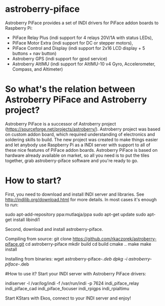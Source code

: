 # astroberry-piface
Astroberry PiFace provides a set of INDI drivers for PiFace addon boards to Raspberry Pi:
- PiFace Relay Plus (indi support for 4 relays 20V/1A with status LEDs),
- PiFace Motor Extra (indi support for DC or stepper motors),
- PiFace Control and Display (indi support for 2x16 LCD display + 5 buttons + nav button)
- Astroberry GPS (indi support for gpsd service)
- Astroberry AltIMU (indi support for AltIMU-10 v4 Gyro, Accelerometer, Compass, and Altimeter)

# So what's the relation between Astroberry PiFace and Astroberry project?
Astroberry PiFace is a successor of Astroberry project (https://sourceforge.net/projects/astroberry/). Astroberry project was based on custom addon board, which required understanding of electronics and soldering skills to build. The new project was created to make things easier and let anybody use Raspberry Pi as a INDI server with support to all of these nice features of PiFace addon boards. Astroberry PiFace is based on hardware already available on market, so all you need is to put the tiles together, grab astroberry-piface software and you're ready to go.

# How to start?
First, you need to download and install INDI server and libraries. See http://indilib.org/download.html for more details.
In most cases it's enough to run:

sudo apt-add-repository ppa:mutlaqja/ppa
sudo apt-get update
sudo apt-get install libindi1

Second, download and install astroberry-piface.

Compiling from source:
git clone https://github.com/rkaczorek/astroberry-piface.git
cd astroberry-piface
mkdir build
cd build
cmake ..
make
make install

Installing from binaries:
wget astroberry-piface-*.deb
dpkg -i astroberry-piface-*.deb

#How to use it?
Start your INDI server with Astroberry PiFace drivers:

indiserver -l /var/log/indi -f /var/run/indi -p 7624 indi_piface_relay indi_piface_cad indi_piface_focuser indi_rpigps indi_rpialtimu

Start KStars with Ekos, connect to your INDI server and enjoy!
